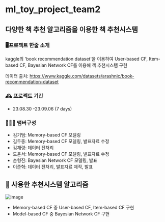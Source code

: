 # ml_toy_project_team2


##  다양한 책 추천 알고리즘을 이용한 책 추천시스템

### 🖥️프로젝트 한줄 소개
kaggle의 'book recommendation dataset'을 이용하여 User-based CF, Item-based CF, Bayesian Network CF를 이용해 책 추천시스템 구현

데이터 출처: https://www.kaggle.com/datasets/arashnic/book-recommendation-dataset
<br>

### 🕰️ 프로젝트 기간
* 23.08.30 -23.09.06 (7 days)

### 🧑‍🤝‍🧑 맴버구성 
- 김기범: Memory-based CF 모델링
- 김두종:  Memory-based CF 모델링, 발표자료 수정
- 김채령: 데이터 전처리
- 도윤서:  Memory-based CF 모델링, 발표자료 수정
- 손형진: Bayesian Network CF 모델링, 발표
- 이준혁: 데이터 전처리, 발표자료 제작, 발표


## 📌 사용한 추천시스템 알고리즘
![image](https://github.com/khuda-4th/ml_toy_project_team2/assets/108567536/536b6596-8b7f-457c-9bab-e01b82a2cccf)

- Memory-based CF 중 User-based CF, Item-based CF 구현
- Model-based CF 중 Bayesian Network CF 구현



